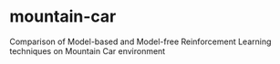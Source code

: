 # mountain-car
Comparison of Model-based and Model-free Reinforcement Learning techniques on Mountain Car environment
